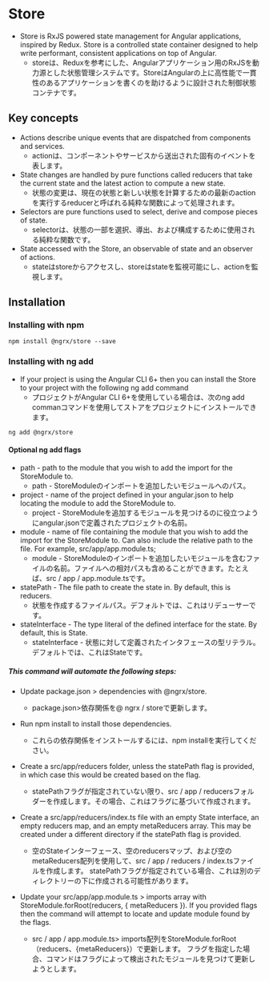 # Store
- Store is RxJS powered state management for Angular applications, inspired by Redux. Store is a controlled state container designed to help write performant, consistent applications on top of Angular.
  - storeは、Reduxを参考にした、Angularアプリケーション用のRxJSを動力源とした状態管理システムです。StoreはAngularの上に高性能で一貫性のあるアプリケーションを書くのを助けるように設計された制御状態コンテナです。

## Key concepts
- Actions describe unique events that are dispatched from components and services.
  - actionは、コンポーネントやサービスから送出された固有のイベントを表します。
- State changes are handled by pure functions called reducers that take the current state and the latest action to compute a new state.
  - 状態の変更は、現在の状態と新しい状態を計算するための最新のactionを実行するreducerと呼ばれる純粋な関数によって処理されます。
- Selectors are pure functions used to select, derive and compose pieces of state.
  - selectorは、状態の一部を選択、導出、および構成するために使用される純粋な関数です。
- State accessed with the Store, an observable of state and an observer of actions.
  - stateはstoreからアクセスし、storeはstateを監視可能にし、actionを監視します。

## Installation
### Installing with npm
```npm
npm install @ngrx/store --save
```

### Installing with ng add
- If your project is using the Angular CLI 6+ then you can install the Store to your project with the following ng add command
  - プロジェクトがAngular CLI 6+を使用している場合は、次のng add commanコマンドを使用してストアをプロジェクトにインストールできます。
```ng
ng add @ngrx/store
```

#### Optional ng add flags
- path - path to the module that you wish to add the import for the StoreModule to.
  - path  -  StoreModuleのインポートを追加したいモジュールへのパス。
- project - name of the project defined in your angular.json to help locating the module to add the StoreModule to.
  - project  -  StoreModuleを追加するモジュールを見つけるのに役立つようにangular.jsonで定義されたプロジェクトの名前。
- module - name of file containing the module that you wish to add the import for the StoreModule to. Can also include the relative path to the file. For example, src/app/app.module.ts;
  - module  -  StoreModuleのインポートを追加したいモジュールを含むファイルの名前。ファイルへの相対パスも含めることができます。たとえば、src / app / app.module.tsです。
- statePath - The file path to create the state in. By default, this is reducers.
  - 状態を作成するファイルパス。デフォルトでは、これはリデューサーです。
- stateInterface - The type literal of the defined interface for the state. By default, this is State.
  - stateInterface  - 状態に対して定義されたインタフェースの型リテラル。デフォルトでは、これはStateです。

##### This command will automate the following steps:
- Update package.json > dependencies with @ngrx/store.
  - package.json>依存関係を@ ngrx / storeで更新します。

- Run npm install to install those dependencies.
  - これらの依存関係をインストールするには、npm installを実行してください。

- Create a src/app/reducers folder, unless the statePath flag is provided, in which case this would be created based on the flag.
  - statePathフラグが指定されていない限り、src / app / reducersフォルダーを作成します。その場合、これはフラグに基づいて作成されます。

- Create a src/app/reducers/index.ts file with an empty State interface, an empty reducers map, and an empty metaReducers array. This may be created under a different directory if the statePath flag is provided.
  - 空のStateインターフェース、空のreducersマップ、および空のmetaReducers配列を使用して、src / app / reducers / index.tsファイルを作成します。 statePathフラグが指定されている場合、これは別のディレクトリーの下に作成される可能性があります。

- Update your src/app/app.module.ts > imports array with StoreModule.forRoot(reducers, { metaReducers }). If you provided flags then the command will attempt to locate and update module found by the flags.
  - src / app / app.module.ts> imports配列をStoreModule.forRoot（reducers、{metaReducers}）で更新します。 フラグを指定した場合、コマンドはフラグによって検出されたモジュールを見つけて更新しようとします。
  